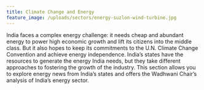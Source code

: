 ```yaml
---
title: Climate Change and Energy
feature_image: /uploads/sectors/energy-suzlon-wind-turbine.jpg
---
```


India faces a complex energy challenge: it needs cheap and abundant energy to power high economic growth and lift its citizens into the middle class. But it also hopes to keep its commitments to the U.N. Climate Change Convention and achieve energy independence. India’s states have the resources to generate the energy India needs, but they take different approaches to fostering the growth of the industry. This section allows you to explore energy news from India’s states and offers the Wadhwani Chair’s analysis of India’s energy sector.